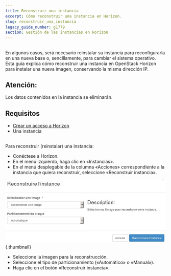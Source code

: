 ```yaml
---
title: Reconstruir una instancia
excerpt: Cómo reconstruir una instancia en Horizon.
slug: reconstruir_una_instancia
legacy_guide_number: g1779
section: Gestión de las instancias en Horizon
---
```



## 
En algunos casos, será necesario reinstalar su instancia para reconfigurarla en una nueva base o, sencillamente, para cambiar el sistema operativo. 
Esta guía explica cómo reconstruir una instancia en OpenStack Horizon para instalar una nueva imagen, conservando la misma dirección IP.

## Atención:
Los datos contenidos en la instancia se eliminarán.


## Requisitos

- [Crear un acceso a Horizon](https://docs.ovh.com/es/public-cloud/crear_un_acceso_a_horizon/)
- Una instancia




## 
Para reconstruir (reinstalar) una instancia:


- Conéctese a Horizon.
- En el menú izquierdo, haga clic en «Instancias».
- En el menú desplegable de la columna «Acciones» correspondiente a la instancia que quiera reconstruir, seleccione «Reconstruir instancia».



![](images/img_2653.jpg){.thumbnail}

- Seleccione la imagen para la reconstrucción.
- Seleccione el tipo de particionamiento («Automático» o «Manual»).
- Haga clic en el botón «Reconstruir instancia».